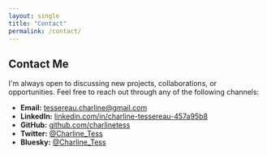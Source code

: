 ```yaml
---
layout: single
title: "Contact"
permalink: /contact/
---
```


## Contact Me

I'm always open to discussing new projects, collaborations, or opportunities. Feel free to reach out through any of the following channels:

- **Email:** [tessereau.charline@gmail.com](mailto:tessereau.charline@gmail.com)
- **LinkedIn:** [linkedin.com/in/charline-tessereau-457a95b8](https://www.linkedin.com/in/charline-tessereau-457a95b8/)
- **GitHub:** [github.com/charlinetess](https://github.com/charlinetess)
- **Twitter:** [@Charline_Tess](https://x.com/Charline_Tess)
- **Bluesky:** [@Charline_Tess](https://bsky.app/profile/chrltsr.bsky.social)

